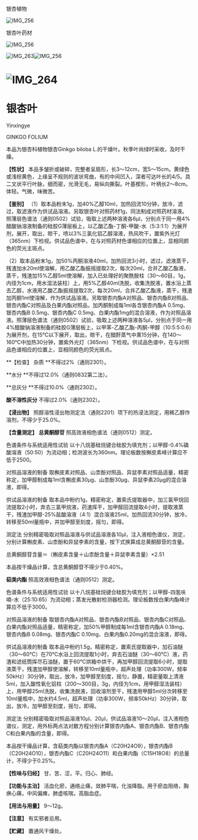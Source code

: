 银杏植物

![IMG_256](/medicine-image/yin-xing-ye/1.png)

银杏叶药材

![IMG_256](/medicine-image/yin-xing-ye/2.png)

![IMG_263](/medicine-image/yin-xing-ye/3.png)![IMG_256](/medicine-image/yin-xing-ye/4.png)

# ![IMG_264](/medicine-image/yin-xing-ye/5.png)

# ****银杏叶****

Yinxingye

GINKGO FOLIUM

本品为银杏科植物银杏Ginkgo biloba L.的干燥叶。秋季叶尚绿时采收，及时干燥。

**【性状】** 本品多皱折或破碎，完整者呈扇形，长3～12cm，宽5～15cm。黄绿色或浅棕黄色，上缘呈不规则的波状弯曲，有的中间凹入，深者可达叶长的4/5。具二叉状平行叶脉，细而密，光滑无毛，易纵向撕裂。叶基楔形，叶柄长2～8cm。体轻。气微，味微苦。

**【鉴别】** （1）取本品粉末1g，加40\%乙醇10ml，加热回流10分钟，放冷，滤过，取滤液作为供试品溶液。另取银杏叶对照药材1g，同法制成对照药材溶液。照薄层色谱法（通则0502）试验，吸取上述两种溶液各6μl，分别点于同一用4\%醋酸钠溶液制备的硅胶G薄层板上，以乙酸乙酯-丁酮-甲酸-水（5:3:1:1）为展开剂，展开，取出，晾干，喷以3\%三氯化铝乙醇溶液，热风吹干，置紫外光灯（365nm）下检视。供试品色谱中，在与对照药材色谱相应的位置上，显相同颜色的荧光主斑点。

（2）取本品粉末1g，加50\%丙酮溶液40ml，加热回流3小时，滤过，滤液蒸干，残渣加水20ml使溶解，用乙酸乙酯振摇提取2次，每次20ml，合并乙酸乙酯液，蒸干，残渣加15\%乙醇5ml使溶解，加入已处理好的聚酰胺柱（30～60目，1g，内径为1cm，用水湿法装柱）上，用5\%乙醇40ml洗脱，收集洗脱液，置水浴上蒸去乙醇，水液用乙酸乙酯振摇提取2次，每次20ml，合并乙酸乙酯液，蒸干，残渣加丙酮1ml使溶解，作为供试品溶液。另取银杏内酯A对照品、银杏内酯B对照品、银杏内酯C对照品及白果内酯对照品，加丙酮制成每1ml各含银杏内酯A 0.5mg、银杏内酯B 0.5mg、银杏内酯C 0.5mg、白果内酯1mg的混合溶液，作为对照品溶液。照薄层色谱法（通则0502）试验，吸取上述两种溶液各5μl，分别点于同一用4\%醋酸钠溶液制备的硅胶G薄层板上，以甲苯-乙酸乙酯-丙酮-甲醇（10:5:5:0.6）为展开剂，在15℃以下展开，取出，晾干，在醋酐蒸气中熏15分钟，在140～160℃中加热30分钟，置紫外光灯（365nm）下检视。供试品色谱中，在与对照品色谱相应的位置上，显相同颜色的荧光斑点。

**【检查】 杂质 **不得过2\%（通则2301）。

**水分 **不得过12.0\%（通则0832第二法）。

**总灰分 **不得过10.0\%（通则2302）。

**酸不溶性灰分** 不得过2.0\%（通则2302）。

**【浸出物】** 照醇溶性浸出物测定法（通则2201）项下的热浸法测定，用稀乙醇作溶剂，不得少于25.0\%。

**【含量测定】** **总黄酮醇苷** 照高效液相色谱法（通则0512）测定。

色谱条件与系统适用性试验 以十八烷基硅烷键合硅胶为填充剂；以甲醇-0.4\%磷酸溶液（50:50）为流动相；检测波长为360nm。理论板数按槲皮素峰计算应不低于2500。

对照品溶液的制备 取槲皮素对照品、山柰酚对照品、异鼠李素对照品适量，精密称定，加甲醇制成每1ml含槲皮素30μg、山柰酚30μg、异鼠李素20μg的混合溶液，即得。

供试品溶液的制备 取本品中粉约1g，精密称定，置索氏提取器中，加三氯甲烷回流提取2小时，弃去三氯甲烷液，药渣挥干，加甲醇回流提取4小时，提取液蒸干，残渣加甲醇-25\%盐酸溶液（4:1）混合溶液25ml，加热回流30分钟，放冷，转移至50ml量瓶中，并加甲醇至刻度，摇匀，即得。

测定法 分别精密吸取对照品溶液与供试品溶液各10μl，注入液相色谱仪，测定，分别计算槲皮素、山柰酚和异鼠李素的含量，按下式换算成总黄酮醇苷的含量。

总黄酮醇苷含量＝（槲皮素含量＋山柰酚含量＋异鼠李素含量）×2.51

本品按干燥品计算，含总黄酮醇苷不得少于0.40\%。

**萜类内酯** 照高效液相色谱法（通则0512）测定。

色谱条件与系统适用性试验 以十八烷基硅烷键合硅胶为填充剂；以甲醇-四氢呋喃-水（25:10:65）为流动相；蒸发光散射检测器检测。理论板数按白果内酯峰计算应不低于3000。

对照品溶液的制备 取银杏内酯A对照品、银杏内酯B对照品、银杏内酯C对照品、白果内酯对照品适量，精密称定，加50\%甲醇制成每1ml含银杏内酯A 0.18mg、银杏内酯B 0.08mg、银杏内酯C 0.10mg、白果内酯0.20mg的混合溶液，即得。

供试品溶液的制备 取本品中粉约1.5g，精密称定，置索氏提取器中，加石油醚（30～60℃）在70℃水浴上回流提取1小时，弃去石油醚（30～60℃）液，药渣和滤纸筒挥尽石油醚，置于60℃烘箱中烘干，再加甲醇回流提取6小时，提取液蒸干，残渣加甲醇使溶解，转移至10ml量瓶中，超声处理（功率300W，频率50kHz）30分钟，取出，放冷，加甲醇至刻度，摇匀，静置，精密量取上清液5ml，加入酸性氧化铝柱（200～300目，3g，内径为1cm，用甲醇湿法装柱）上，用甲醇25ml洗脱，收集洗脱液，回收溶剂至干，残渣用甲醇5ml分次转移至10ml量瓶中，加水约4.5ml，超声处理（功率300W，频率50kHz）30分钟，取出，放冷，加甲醇至刻度，摇匀，即得。

测定法 分别精密吸取对照品溶液10μl、20μl，供试品溶液10～20μl，注入液相色谱仪，测定，用外标两点法对数方程分别计算银杏内酯A、银杏内酯B、银杏内酯C和白果内酯的含量，即得。

本品按干燥品计算，含萜类内酯以银杏内酯A（C20H24O9），银杏内酯B（C20H24O10），银杏内酯C（C20H24O11）和白果内酯（C15H18O8）的总量计，不得少于0.25\%。

**【性味与归经】** 甘、苦、涩，平。归心、肺经。

**【功能与主治】** 活血化瘀，通络止痛，敛肺平喘，化浊降脂。用于瘀血阻络，胸痹心痛，中风偏瘫，肺虚咳喘，高脂血症。

**【用法与用量】** 9～12g。

**【注意】** 有实邪者忌用。

**【贮藏】** 置通风干燥处。